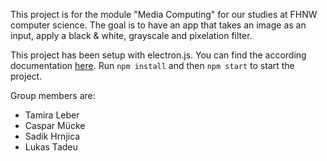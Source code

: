 This project is for the module "Media Computing" for our studies at FHNW computer science.
The goal is to have an app that takes an image as an input, apply a black & white, grayscale and pixelation filter.

This project has been setup with electron.js. You can find the according documentation [here](https://www.electronjs.org/docs/latest/tutorial/quick-start).
Run `npm install` and then `npm start` to start the project.

Group members are:
- Tamira Leber
- Caspar Mücke
- Sadik Hrnjica
- Lukas Tadeu
